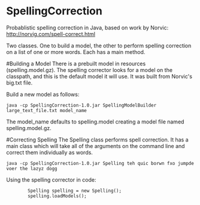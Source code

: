 # SpellingCorrection
Probablistic spelling correction in Java, based on work by Norvic: http://norvig.com/spell-correct.html

Two classes. One to build a model, the other to perform spelling correction on a list of one or more words. Each has a main method.

#Building a Model
There is a prebuilt model in resources (spelling.model.gz). The spelling corrector looks for a model on the classpath, and this is the default model it will use. It was built from Norvic's big.txt file.

Build a new model as follows:

```
java -cp SpellingCorrection-1.0.jar SpellingModelBuilder large_text_file.txt model_name
```
    
The model_name defaults to spelling.model creating a model file named spelling.model.gz. 

#Correcting Spelling
The Spelling class performs spell correction. It has a main class which will take all of the arguments on the 
command line and correct them individually as words.

```    
java -cp SpellingCorrection-1.0.jar Spelling teh quic borwn fxo jumpde voer the lazyz dogg
```

Using the spelling corrector in code:
```
        Spelling spelling = new Spelling();
        spelling.loadModels();
```


 


